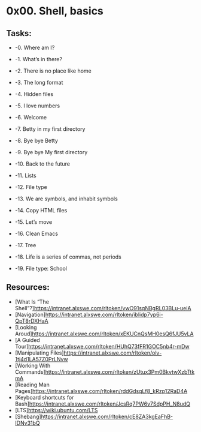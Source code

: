 # 0x00. Shell, basics

## Tasks:
* -0. Where am I? 
 
* -1. What’s in there?

* -2. There is no place like home

* -3. The long format 

* -4. Hidden files 

* -5. I love numbers

* -6. Welcome

* -7. Betty in my first directory

* -8. Bye bye Betty

* -9. Bye bye My first directory

* -10. Back to the future

* -11. Lists

* -12. File type

* -13. We are symbols, and inhabit symbols

* -14. Copy HTML files

* -15. Let’s move

* -16. Clean Emacs

* -17. Tree

* -18. Life is a series of commas, not periods

* -19. File type: School

## Resources:
* [What Is “The Shell”?]https://intranet.alxswe.com/rltoken/vwO91sqNBgRL03BLu-ueiA
* [Navigation]https://intranet.alxswe.com/rltoken/iblidp7yp6i-QpT8rDXHaA
* [Looking Aroud]https://intranet.alxswe.com/rltoken/xEKUCnQsMH0esQ6fJU5vLA
* [A Guided Tour]https://intranet.alxswe.com/rltoken/HUhQ73fFR1GOC5nb4r-mDw
* [Manipulating Files]https://intranet.alxswe.com/rltoken/olv-1tj4d1LA57Z0PrLNvw
* [Working With Commands]https://intranet.alxswe.com/rltoken/zUtux3Pm0BkvtwXzbTtkmA
* [Reading Man Pages]https://intranet.alxswe.com/rltoken/rddGdsqLf8_kRzp12RaD4A
* [Keyboard shortcuts for Bash]https://intranet.alxswe.com/rltoken/JcsRq7PW6v7SdpPH_N8udQ
* [LTS]https://wiki.ubuntu.com/LTS
* [Shebang]https://intranet.alxswe.com/rltoken/cE8ZA3kgEaFhB-IDNv31bQ

